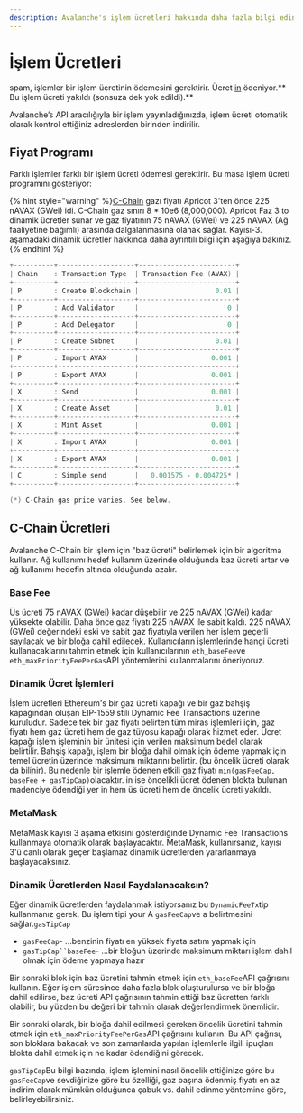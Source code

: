 ```yaml
---
description: Avalanche's işlem ücretleri hakkında daha fazla bilgi edin.
---
```


# İşlem Ücretleri

spam, işlemler bir işlem ücretinin ödemesini gerektirir. Ücret [in](../../#avalanche-avax-token) ödeniyor.** Bu işlem ücreti yakıldı \(sonsuza dek yok edildi\).**

Avalanche’s API aracılığıyla bir işlem yayınladığınızda, işlem ücreti otomatik olarak kontrol ettiğiniz adreslerden birinden indirilir.

## Fiyat Programı

Farklı işlemler farklı bir işlem ücreti ödemesi gerektirir. Bu masa işlem ücreti programını gösteriyor:

{% hint style="warning" %}[C-Chain](./#contract-chain-c-chain) gazı fiyatı Apricot 3'ten önce 225 nAVAX \(GWei\) idi. C-Chain gaz sınırı 8 \* 10e6 \(8,000,000\). Apricot Faz 3 to dinamik ücretler sunar ve gaz fiyatının 75 nAVAX \(GWei\) ve 225 nAVAX \(Ağ faaliyetine bağımlı\) arasında dalgalanmasına olanak sağlar. Kayısı-3. aşamadaki dinamik ücretler hakkında daha ayrıntılı bilgi için aşağıya bakınız.{% endhint %}

```cpp
+----------+-------------------+------------------------+
| Chain    : Transaction Type  | Transaction Fee (AVAX) |
+----------+-------------------+------------------------+
| P        : Create Blockchain |                   0.01 |
+----------+-------------------+------------------------+
| P        : Add Validator     |                      0 |
+----------+-------------------+------------------------+
| P        : Add Delegator     |                      0 |
+----------+-------------------+------------------------+
| P        : Create Subnet     |                   0.01 |
+----------+-------------------+------------------------+
| P        : Import AVAX       |                  0.001 |
+----------+-------------------+------------------------+
| P        : Export AVAX       |                  0.001 |
+----------+-------------------+------------------------+
| X        : Send              |                  0.001 |
+----------+-------------------+------------------------+
| X        : Create Asset      |                   0.01 |
+----------+-------------------+------------------------+
| X        : Mint Asset        |                  0.001 |
+----------+-------------------+------------------------+
| X        : Import AVAX       |                  0.001 |
+----------+-------------------+------------------------+
| X        : Export AVAX       |                  0.001 |
+----------+-------------------+------------------------+
| C        : Simple send       |   0.001575 - 0.004725* |
+----------+-------------------+------------------------+

(*) C-Chain gas price varies. See below.
```

## C-Chain Ücretleri

Avalanche C-Chain bir işlem için "baz ücreti" belirlemek için bir algoritma kullanır. Ağ kullanımı hedef kullanım üzerinde olduğunda baz ücreti artar ve ağ kullanımı hedefin altında olduğunda azalır.

### Base Fee

Üs ücreti 75 nAVAX \(GWei\) kadar düşebilir ve 225 nAVAX \(GWei\) kadar yüksekte olabilir. Daha önce gaz fiyatı 225 nAVAX ile sabit kaldı. 225 nAVAX \(GWei\) değerindeki eski ve sabit gaz fiyatıyla verilen her işlem geçerli sayılacak ve bir bloğa dahil edilecek. Kullanıcıların işlemlerinde hangi ücreti kullanacaklarını tahmin etmek için kullanıcılarının `eth_baseFee`ve `eth_maxPriorityFeePerGas`API yöntemlerini kullanmalarını öneriyoruz.

### Dinamik Ücret İşlemleri

İşlem ücretleri Ethereum's bir gaz ücreti kapağı ve bir gaz bahşiş kapağından oluşan EIP-1559 stili Dynamic Fee Transactions üzerine kuruludur. Sadece tek bir gaz fiyatı belirten tüm miras işlemleri için, gaz fiyatı hem gaz ücreti hem de gaz tüyosu kapağı olarak hizmet eder. Ücret kapağı işlem işleminin bir ünitesi için verilen maksimum bedel olarak belirtilir. Bahşiş kapağı, işlem bir bloğa dahil olmak için ödeme yapmak için temel ücretin üzerinde maksimum miktarını belirtir. \(bu öncelik ücreti olarak da bilinir\). Bu nedenle bir işlemle ödenen etkili gaz fiyatı `min(gasFeeCap, baseFee + gasTipCap)`olacaktır. in ise öncelikli ücret ödenen blokta bulunan madenciye ödendiği yer in hem üs ücreti hem de öncelik ücreti yakıldı.

### MetaMask

MetaMask kayısı 3 aşama etkisini gösterdiğinde Dynamic Fee Transactions kullanmaya otomatik olarak başlayacaktır. MetaMask, kullanırsanız, kayısı 3'ü canlı olarak geçer başlamaz dinamik ücretlerden yararlanmaya başlayacaksınız.

### Dinamik Ücretlerden Nasıl Faydalanacaksın?

Eğer dinamik ücretlerden faydalanmak istiyorsanız bu `DynamicFeeTx`tip kullanmanız gerek. Bu işlem tipi your A `gasFeeCap`ve a belirtmesini sağlar.`gasTipCap`

* `gasFeeCap`- ...benzinin fiyatı en yüksek fiyata satım yapmak için
* `gasTipCap``baseFee`- ...bir bloğun üzerinde maksimum miktarı işlem dahil olmak için ödeme yapmaya hazır

Bir sonraki blok için baz ücretini tahmin etmek için `eth_baseFee`API çağrısını kullanın. Eğer işlem süresince daha fazla blok oluşturulursa ve bir bloğa dahil edilirse, baz ücreti API çağrısının tahmin ettiği baz ücretten farklı olabilir, bu yüzden bu değeri bir tahmin olarak değerlendirmek önemlidir.

Bir sonraki olarak, bir bloğa dahil edilmesi gereken öncelik ücretini tahmin etmek için `eth_maxPriorityFeePerGas`API çağrısını kullanın. Bu API çağrısı, son bloklara bakacak ve son zamanlarda yapılan işlemlerle ilgili ipuçları blokta dahil etmek için ne kadar ödendiğini görecek.

`gasTipCap`Bu bilgi bazında, işlem işlemini nasıl öncelik ettiğinize göre bu `gasFeeCap`ve sevdiğinize göre bu özelliği, gaz başına ödenmiş fiyatı en az indirim olarak mümkün olduğunca çabuk vs. dahil edinme yöntemine göre, belirleyebilirsiniz.

